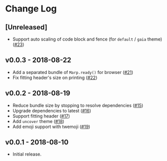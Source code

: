 # Change Log

## [Unreleased]

- Support auto scaling of code block and fence (for `default` / `gaia` theme) ([#23](https://github.com/marp-team/marp-core/pull/23))

## v0.0.3 - 2018-08-22

- Add a separated bundle of `Marp.ready()` for browser ([#21](https://github.com/marp-team/marp-core/pull/21))
- Fix fitting header's size on printing ([#22](https://github.com/marp-team/marp-core/pull/22))

## v0.0.2 - 2018-08-19

- Reduce bundle size by stopping to resolve dependencies ([#15](https://github.com/marp-team/marp-core/pull/15))
- Upgrade dependencies to latest ([#16](https://github.com/marp-team/marp-core/pull/16))
- Support fitting header ([#17](https://github.com/marp-team/marp-core/pull/17))
- Add `uncover` theme ([#18](https://github.com/marp-team/marp-core/pull/18))
- Add emoji support with twemoji ([#19](https://github.com/marp-team/marp-core/pull/19))

## v0.0.1 - 2018-08-10

- Initial release.
